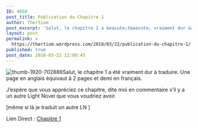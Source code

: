 ```yaml
---
ID: 4050
post_title: Publication du Chapitre 1
author: Thertium
post_excerpt: 'Salut, le chapitre 1 a &eacute;t&eacute; vraiment dur &agrave; traduire. Une page en anglais &eacute;quivaut &agrave; 2 pages et demi en fran&ccedil;ais. J&rsquo;esp&egrave;re que vous appr&eacute;ciez ce chapitre, dite moi en commentaire s&rsquo;il y a un autre Light Novel que vous voudriez avoir. [m&ecirc;me si l&agrave; je traduit un autre LN ] Lien Direct : [&hellip;]'
layout: post
permalink: >
  https://thertium.wordpress.com/2018/03/22/publication-du-chapitre-1/
published: true
post_date: 2018-03-22 12:00:45
---
```

<p><img data-attachment-id="224" data-permalink="https://thertium.wordpress.com/2018/03/22/publication-du-chapitre-1/thumb-1920-702886/" data-orig-file="https://thertium.files.wordpress.com/2018/03/thumb-1920-702886.png?w=809" data-orig-size="1920,1126" data-comments-opened="1" data-image-meta="{&quot;aperture&quot;:&quot;0&quot;,&quot;credit&quot;:&quot;&quot;,&quot;camera&quot;:&quot;&quot;,&quot;caption&quot;:&quot;&quot;,&quot;created_timestamp&quot;:&quot;0&quot;,&quot;copyright&quot;:&quot;&quot;,&quot;focal_length&quot;:&quot;0&quot;,&quot;iso&quot;:&quot;0&quot;,&quot;shutter_speed&quot;:&quot;0&quot;,&quot;title&quot;:&quot;&quot;,&quot;orientation&quot;:&quot;0&quot;}" data-image-title="thumb-1920-702886" data-image-description="" data-medium-file="https://thertium.files.wordpress.com/2018/03/thumb-1920-702886.png?w=809?w=300" data-large-file="https://thertium.files.wordpress.com/2018/03/thumb-1920-702886.png?w=809?w=809" class="alignnone size-full wp-image-224" src="https://thertium.files.wordpress.com/2018/03/thumb-1920-702886.png?w=809" alt="thumb-1920-702886" srcset="https://united-subs.dearclouds.com/wp-content/uploads/2018/05/b2d2664c012c585656cab2f91ee9dca9.jpg 809w, https://thertium.files.wordpress.com/2018/03/thumb-1920-702886.png?w=1616 1616w, https://thertium.files.wordpress.com/2018/03/thumb-1920-702886.png?w=150 150w, https://thertium.files.wordpress.com/2018/03/thumb-1920-702886.png?w=300 300w, https://thertium.files.wordpress.com/2018/03/thumb-1920-702886.png?w=768 768w, https://thertium.files.wordpress.com/2018/03/thumb-1920-702886.png?w=1024 1024w" sizes="(max-width: 809px) 100vw, 809px"   />Salut, le chapitre 1 a été vraiment dur à traduire. Une page en anglais équivaut à 2 pages et demi en français.</p>
<p>J&rsquo;espère que vous appréciez ce chapitre, dite moi en commentaire s&rsquo;il y a un autre Light Novel que vous voudriez avoir.</p>
<p>[même si là je traduit un autre LN ]</p>
<p>Lien Direct : <a href="https://thertium.wordpress.com/projet/fate-strange-fake/chapitre-1/">Chapitre 1</a></p>